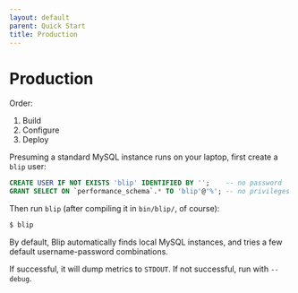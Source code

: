 ```yaml
---
layout: default
parent: Quick Start
title: Production
---
```


# Production

Order:

1. Build
2. Configure
3. Deploy

Presuming a standard MySQL instance runs on your laptop, first create a `blip` user:

```sql
CREATE USER IF NOT EXISTS 'blip' IDENTIFIED BY '';    -- no password
GRANT SELECT ON `performance_schema`.* TO 'blip'@'%'; -- no privileges
```

Then run `blip` (after compiling it in `bin/blip/`, of course):

```sh
$ blip
```

By default, Blip automatically finds local MySQL instances, and tries a few default username-password combinations.

If successful, it will dump metrics to `STDOUT`.
If not successful, run with `--debug`.
